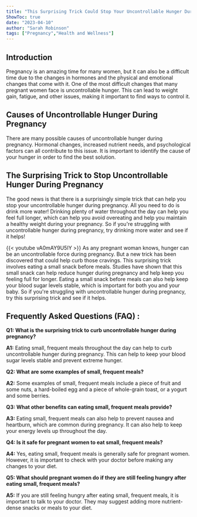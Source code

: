 ```yaml
---
title: "This Surprising Trick Could Stop Your Uncontrollable Hunger During Pregnancy!"
ShowToc: true 
date: "2023-04-10"
author: "Sarah Robinson" 
tags: ["Pregnancy","Health and Wellness"]
---
```

## Introduction

Pregnancy is an amazing time for many women, but it can also be a difficult time due to the changes in hormones and the physical and emotional changes that come with it. One of the most difficult changes that many pregnant women face is uncontrollable hunger. This can lead to weight gain, fatigue, and other issues, making it important to find ways to control it.

## Causes of Uncontrollable Hunger During Pregnancy

There are many possible causes of uncontrollable hunger during pregnancy. Hormonal changes, increased nutrient needs, and psychological factors can all contribute to this issue. It is important to identify the cause of your hunger in order to find the best solution.

## The Surprising Trick to Stop Uncontrollable Hunger During Pregnancy

The good news is that there is a surprisingly simple trick that can help you stop your uncontrollable hunger during pregnancy. All you need to do is drink more water! Drinking plenty of water throughout the day can help you feel full longer, which can help you avoid overeating and help you maintain a healthy weight during your pregnancy. So if you're struggling with uncontrollable hunger during pregnancy, try drinking more water and see if it helps!

{{< youtube vA0mAY9U5IY >}} 
As any pregnant woman knows, hunger can be an uncontrollable force during pregnancy. But a new trick has been discovered that could help curb those cravings. This surprising trick involves eating a small snack before meals. Studies have shown that this small snack can help reduce hunger during pregnancy and help keep you feeling full for longer. Eating a small snack before meals can also help keep your blood sugar levels stable, which is important for both you and your baby. So if you're struggling with uncontrollable hunger during pregnancy, try this surprising trick and see if it helps.

## Frequently Asked Questions (FAQ) :
**Q1: What is the surprising trick to curb uncontrollable hunger during pregnancy?** 

**A1:** Eating small, frequent meals throughout the day can help to curb uncontrollable hunger during pregnancy. This can help to keep your blood sugar levels stable and prevent extreme hunger. 

**Q2: What are some examples of small, frequent meals?** 

**A2:** Some examples of small, frequent meals include a piece of fruit and some nuts, a hard-boiled egg and a piece of whole-grain toast, or a yogurt and some berries. 

**Q3: What other benefits can eating small, frequent meals provide?** 

**A3:** Eating small, frequent meals can also help to prevent nausea and heartburn, which are common during pregnancy. It can also help to keep your energy levels up throughout the day. 

**Q4: Is it safe for pregnant women to eat small, frequent meals?** 

**A4:** Yes, eating small, frequent meals is generally safe for pregnant women. However, it is important to check with your doctor before making any changes to your diet. 

**Q5: What should pregnant women do if they are still feeling hungry after eating small, frequent meals?**

**A5:** If you are still feeling hungry after eating small, frequent meals, it is important to talk to your doctor. They may suggest adding more nutrient-dense snacks or meals to your diet.




